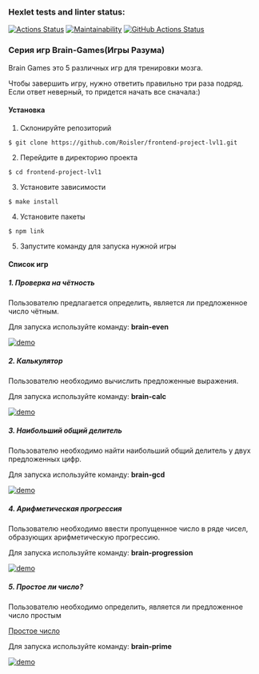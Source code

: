 ### Hexlet tests and linter status:

[![Actions Status](https://github.com/Roisler/frontend-project-lvl1/workflows/hexlet-check/badge.svg)](https://github.com/Roisler/frontend-project-lvl1/actions) [![Maintainability](https://api.codeclimate.com/v1/badges/a99a88d28ad37a79dbf6/maintainability)](https://codeclimate.com/github/codeclimate/codeclimate/maintainability) [![GitHub Actions Status](https://github.com/Roisler/frontend-project-lvl1/workflows/github-actions-js/badge.svg)](https://github.com/Roisler/frontend-project-lvl1/actions)

### Серия игр Brain-Games(Игры Разума)

Brain Games это 5 различных игр для тренировки мозга.

Чтобы завершить игру, нужно ответить правильно три раза подряд. Если ответ неверный, то придется начать все сначала:)

#### Установка
1. Склонируйте репозиторий

```$ git clone https://github.com/Roisler/frontend-project-lvl1.git```

2. Перейдите в директорию проекта

```$ cd frontend-project-lvl1```

3. Установите зависимости

```$ make install```

4. Установите пакеты

```$ npm link```

5. Запустите команду для запуска нужной игры

#### Список игр
##### 1. Проверка на чётность
Пользователю предлагается определить, является ли предложенное число чётным.

Для запуска используйте команду: **brain-even**

[![demo](https://asciinema.org/a/0DIG6iS7XU8pOrdGNbxlMWuux.svg)](https://asciinema.org/a/0DIG6iS7XU8pOrdGNbxlMWuux)
##### 2. Калькулятор
Пользователю необходимо вычислить предложенные выражения.

Для запуска используйте команду: **brain-calc**

[![demo](https://asciinema.org/a/5NCnXBF5qtSFdR4Exm1MQMeNh.svg)](https://asciinema.org/a/5NCnXBF5qtSFdR4Exm1MQMeNh)
##### 3. Наибольший общий делитель
Пользователю необходимо найти наибольший общий делитель у двух предложенных цифр.

Для запуска используйте команду: **brain-gcd**

[![demo](https://asciinema.org/a/UCtgqbSuioBmmVMwEzy8KhNzZ.svg)](https://asciinema.org/a/UCtgqbSuioBmmVMwEzy8KhNzZ)
##### 4. Арифметическая прогрессия
Пользователю необходимо ввести пропущенное число в ряде чисел, образующих арифметическую прогрессию.

Для запуска используйте команду: **brain-progression**

[![demo](https://asciinema.org/a/CqrrBCQAK8fSb8LAycay1mXyg.svg)](https://asciinema.org/a/CqrrBCQAK8fSb8LAycay1mXyg)
##### 5. Простое ли число?
Пользователю необходимо определить, является ли предложенное число простым

[Простое число](https://ru.wikipedia.org/wiki/%D0%9F%D1%80%D0%BE%D1%81%D1%82%D0%BE%D0%B5_%D1%87%D0%B8%D1%81%D0%BB%D0%BE)

Для запуска используйте команду: **brain-prime**

[![demo](https://asciinema.org/a/mZwiPqp3Cl22wBk9cUQIaWo9Z.svg)](https://asciinema.org/a/mZwiPqp3Cl22wBk9cUQIaWo9Z)
